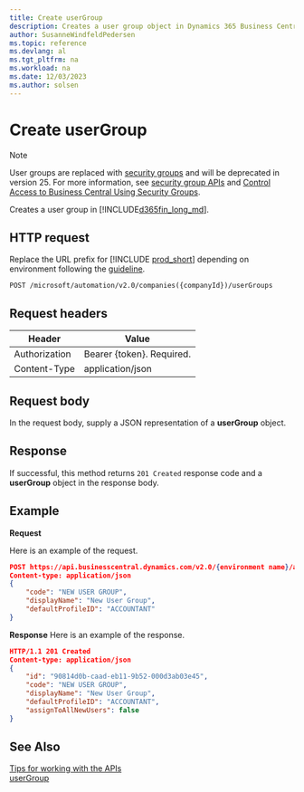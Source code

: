 ```yaml
---
title: Create userGroup
description: Creates a user group object in Dynamics 365 Business Central.
author: SusanneWindfeldPedersen
ms.topic: reference
ms.devlang: al
ms.tgt_pltfrm: na
ms.workload: na
ms.date: 12/03/2023
ms.author: solsen
---
```


<!-- NOTE: This article is an auto-generated stub from the metadata file. -->
<!-- The sections marked with an EDIT_IS_REQUIRED require manual editing. -->
# Create userGroup

> [!NOTE]  
> User groups are replaced with [security groups](../../upgrade/deprecated-features-user-groups.md) and will be deprecated in version 25. For more information, see [security group APIs](../resources/dynamics_securitygroup.md) and [Control Access to Business Central Using Security Groups](/dynamics365/business-central/ui-security-groups).

Creates a user group in [!INCLUDE[d365fin_long_md](../../includes/d365fin_long_md.md)].

## HTTP request

Replace the URL prefix for [!INCLUDE [prod_short](../../includes/prod_short.md)] depending on environment following the [guideline](../../api-reference/v2.0/enabling-apis-for-dynamics-nav.md).

```
POST /microsoft/automation/v2.0/companies({companyId})/userGroups
```

## Request headers

|Header|Value|
|------|-----|
|Authorization  |Bearer {token}. Required. |
|Content-Type  |application/json|

## Request body

In the request body, supply a JSON representation of a **userGroup** object.

## Response

If successful, this method returns ```201 Created``` response code and a **userGroup** object in the response body.


## Example

**Request**

Here is an example of the request.

```json
POST https://api.businesscentral.dynamics.com/v2.0/{environment name}/api/microsoft/automation/v2.0/companies({companyId})/userGroups
Content-type: application/json
{
    "code": "NEW USER GROUP",
    "displayName": "New User Group",
    "defaultProfileID": "ACCOUNTANT"
}
```

**Response**
Here is an example of the response.
```json
HTTP/1.1 201 Created
Content-type: application/json
{
    "id": "90814d0b-caad-eb11-9b52-000d3ab03e45",
    "code": "NEW USER GROUP",
    "displayName": "New User Group",
    "defaultProfileID": "ACCOUNTANT",
    "assignToAllNewUsers": false
}
```

## See Also

[Tips for working with the APIs](../../developer/devenv-connect-apps-tips.md)  
[userGroup](../resources/dynamics_usergroup.md)  
